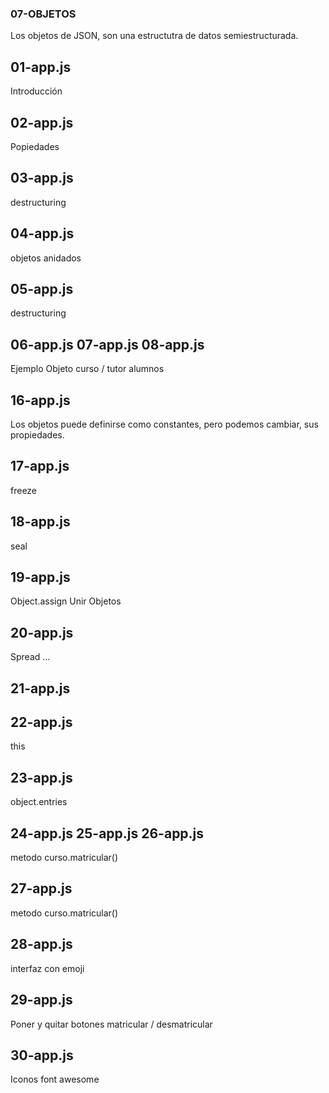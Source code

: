 ### 07-OBJETOS
Los objetos de JSON, son una estructutra de datos semiestructurada.

## 01-app.js
Introducción 
## 02-app.js
Popiedades
## 03-app.js
destructuring
## 04-app.js
objetos anidados
## 05-app.js
destructuring
## 06-app.js 07-app.js 08-app.js
Ejemplo Objeto curso / tutor alumnos
 
## 16-app.js
Los objetos puede definirse como constantes, pero podemos cambiar, sus propiedades.
## 17-app.js
freeze 
## 18-app.js
seal
## 19-app.js
Object.assign Unir Objetos
## 20-app.js
Spread  ...
## 21-app.js

## 22-app.js
this
## 23-app.js
object.entries
## 24-app.js 25-app.js 26-app.js
metodo curso.matricular()
## 27-app.js
metodo curso.matricular()
## 28-app.js
interfaz con emoji
## 29-app.js
Poner y quitar botones matricular / desmatricular
## 30-app.js
Iconos font awesome 

